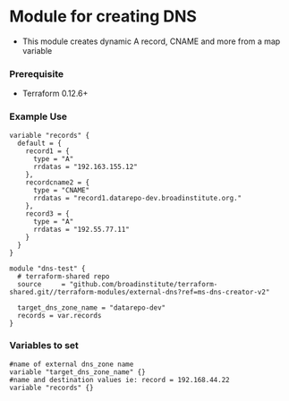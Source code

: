 # Module for creating DNS

- This module creates dynamic A record, CNAME and more from a map variable

### Prerequisite
- Terraform 0.12.6+

### Example Use
```
variable "records" {
  default = {
    record1 = {
      type = "A"
      rrdatas = "192.163.155.12"
    },
    recordcname2 = {
      type = "CNAME"
      rrdatas = "record1.datarepo-dev.broadinstitute.org."
    },
    record3 = {
      type = "A"
      rrdatas = "192.55.77.11"
    }
  }
}

module "dns-test" {
  # terraform-shared repo
  source     = "github.com/broadinstitute/terraform-shared.git//terraform-modules/external-dns?ref=ms-dns-creator-v2"

  target_dns_zone_name = "datarepo-dev"
  records = var.records
}
```
### Variables to set
```
#name of external dns_zone name
variable "target_dns_zone_name" {}
#name and destination values ie: record = 192.168.44.22
variable "records" {}
```

